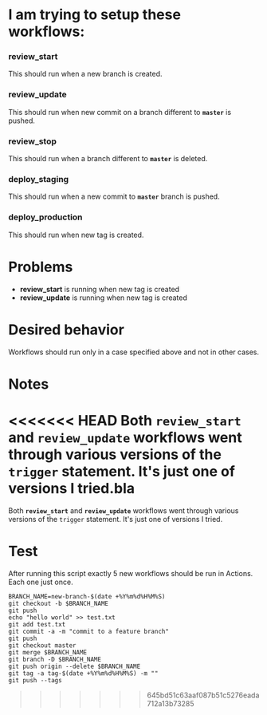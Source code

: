# I am trying to setup these workflows:

### review_start

This should run when a new branch is created.

### review_update

This should run when new commit on a branch different to **`master`** is pushed.

### review_stop

This should run when a branch different to **`master`** is deleted.

### deploy_staging

This should run when a new commit to **`master`** branch is pushed.

### deploy_production

This should run when new tag is created.

# Problems

* __review_start__ is running when new tag is created
* __review_update__ is running when new tag is created

# Desired behavior

Workflows should run only in a case specified above and not in other cases.

# Notes

<<<<<<< HEAD
Both **`review_start`** and **`review_update`** workflows went through various versions of the `trigger` statement. It's just one of versions I tried.bla
=======
Both **`review_start`** and **`review_update`** workflows went through various versions of the `trigger` statement. It's just one of versions I tried.

# Test

After running this script exactly 5 new workflows should be run in Actions. Each one just once.

```shell
BRANCH_NAME=new-branch-$(date +%Y%m%d%H%M%S)
git checkout -b $BRANCH_NAME
git push
echo "hello world" >> test.txt
git add test.txt
git commit -a -m "commit to a feature branch"
git push
git checkout master
git merge $BRANCH_NAME
git branch -D $BRANCH_NAME
git push origin --delete $BRANCH_NAME
git tag -a tag-$(date +%Y%m%d%H%M%S) -m ""
git push --tags
```

>>>>>>> 645bd51c63aaf087b51c5276eada712a13b73285
